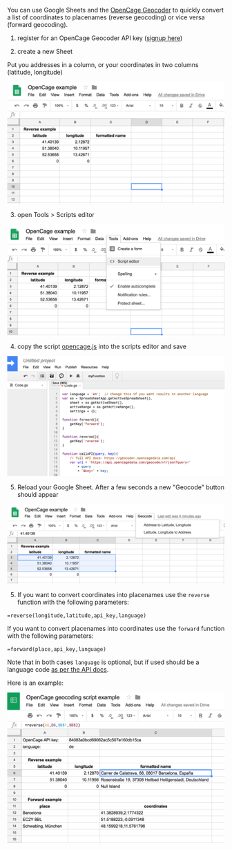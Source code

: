 You can use Google Sheets and the [OpenCage Geocoder](https://geocoder.opencagedata.com) to quickly convert a list of coordinates to placenames (reverse geocoding) or vice versa (forward geocoding).

1. register for an OpenCage Geocoder API key ([signup here](https://geocoder.opencagedata.com/users/sign_up))

2. create a new Sheet

Put you addresses in a column, or your coordinates in two columns (latitude, longitude)

![Reverse Geocoding in Sheets example](reverse1.png)

3. open Tools > Scripts editor

![Scripts editor](reverse2.png)

4. copy the script [opencage.js](opencage.js) into the scripts editor and save

![Scripts editor](scripts-editor.png)

5. Reload your Google Sheet. After a few seconds a new "Geocode" button should appear

![Geocode button](geocode-button.png)


5. If you want to convert coordinates into placenames use the `reverse` function
   with the following parameters:

```
=reverse(longitude,latitude,api_key,language)
```

   If you want to convert placenames into coordinates use the `forward` function
   with the following parameters:

```
=forward(place,api_key,language)
```

Note that in both cases `language` is optional, but if used should be a language code [as per the API docs](https://geocoder.opencagedata.com/api#forward-opt).


Here is an example:

![Geocoding in Sheets example](opencage-googlesheets-screenshot.png)
